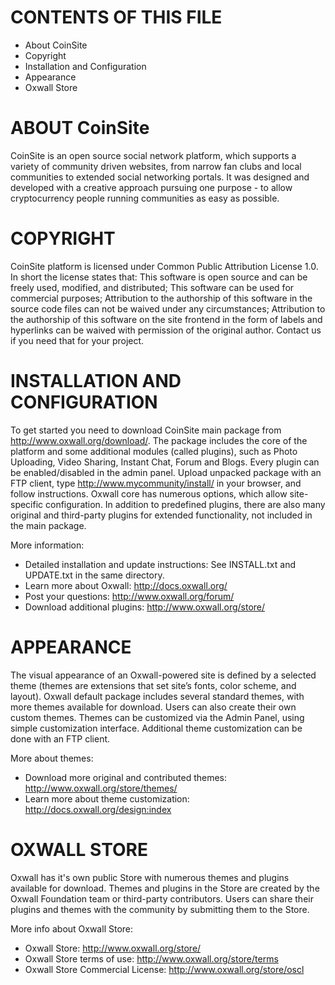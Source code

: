 CONTENTS OF THIS FILE
====================

 * About CoinSite
 * Copyright
 * Installation and Configuration
 * Appearance
 * Oxwall Store

ABOUT CoinSite
============

CoinSite is an open source social network platform, which supports a variety of community driven websites, from narrow fan clubs and local communities to extended social networking portals. It was designed and developed with a creative approach pursuing one purpose - to allow cryptocurrency people running communities as easy as possible.

COPYRIGHT
=========

CoinSite platform is licensed under Common Public Attribution License 1.0.
In short the license states that:
This software is open source and can be freely used, modified, and distributed;
This software can be used for commercial purposes;
Attribution to the authorship of this software in the source code files can not be waived under any circumstances;
Attribution to the authorship of this software on the site frontend in the form of labels and hyperlinks can be waived with permission of the original author. Contact us if you need that for your project.

INSTALLATION AND CONFIGURATION
==============================

To get started you need to download CoinSite main package from http://www.oxwall.org/download/. The package includes the core of the platform and some additional modules (called plugins), such as Photo Uploading, Video Sharing, Instant Chat, Forum and Blogs. Every plugin can be enabled/disabled in the admin panel.
Upload unpacked package with an FTP client, type http://www.mycommunity/install/ in your browser, and follow instructions.
Oxwall core has numerous options, which allow site-specific configuration. In addition to predefined plugins, there are also many original and third-party plugins for extended functionality, not included in the main package.

More information:
 * Detailed installation and update instructions:
        See INSTALL.txt and UPDATE.txt in the same directory.
 * Learn more about Oxwall:
        http://docs.oxwall.org/
 * Post your questions:
        http://www.oxwall.org/forum/
 * Download additional plugins:
        http://www.oxwall.org/store/

APPEARANCE
==========

The visual appearance of an Oxwall-powered site is defined by a selected theme (themes are extensions that set site’s fonts, color scheme, and layout). Oxwall default package includes several standard themes, with more themes available for download. Users can also create their own custom themes. Themes can be customized via the Admin Panel, using simple customization interface. Additional theme customization can be done with an FTP client.

More about themes:
 * Download more original and contributed themes:
        http://www.oxwall.org/store/themes/
 * Learn more about theme customization:
        http://docs.oxwall.org/design:index

OXWALL STORE
============

Oxwall has it's own public Store with numerous themes and plugins available for download. Themes and plugins in the Store are created by the Oxwall Foundation team or third-party contributors. Users can share their plugins and themes with the community by submitting them to the Store.

More info about Oxwall Store:
 * Oxwall Store:
	http://www.oxwall.org/store/
 * Oxwall Store terms of use:
        http://www.oxwall.org/store/terms
 * Oxwall Store Commercial License:
        http://www.oxwall.org/store/oscl
